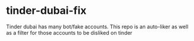 # tinder-dubai-fix
Tinder dubai has many bot/fake accounts. This repo is an auto-liker as well as a filter for those accounts to be disliked on tinder 
